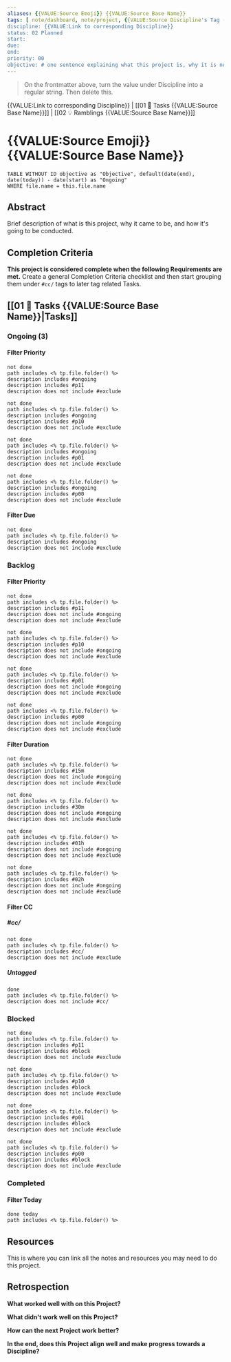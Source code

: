 ```yaml
---
aliases: {{VALUE:Source Emoji}} {{VALUE:Source Base Name}}
tags: [ note/dashboard, note/project, {{VALUE:Source Discipline's Tag (No hashtag)}} ]
discipline: {{VALUE:Link to corresponding Discipline}}
status: 02 Planned
start: 
due: 
end: 
priority: 00
objective: # one sentence explaining what this project is, why it is needed, and how it's to be done
---
```

> On the frontmatter above, turn the value under Discipline into a regular string. Then delete this.

{{VALUE:Link to corresponding Discipline}} | [[01 🌊 Tasks {{VALUE:Source Base Name}}]] | [[02 💡 Ramblings {{VALUE:Source Base Name}}]]
# {{VALUE:Source Emoji}} {{VALUE:Source Base Name}}
```dataview
TABLE WITHOUT ID objective as "Objective", default(date(end), date(today)) - date(start) as "Ongoing"
WHERE file.name = this.file.name
```

## Abstract
Brief description of what is this project, why it came to be, and how it's going to be conducted.

## Completion Criteria
**This project is considered complete when the following Requirements are met.**
Create a general Completion Criteria checklist and then start grouping them under `#cc/` tags to later tag related Tasks.

## [[01 🌊 Tasks {{VALUE:Source Base Name}}|Tasks]]
### Ongoing (3)
#### Filter Priority
```tasks
not done
path includes <% tp.file.folder() %>
description includes #ongoing
description includes #p11
description does not include #exclude 
```
```tasks
not done
path includes <% tp.file.folder() %>
description includes #ongoing
description includes #p10
description does not include #exclude 
```
```tasks
not done
path includes <% tp.file.folder() %>
description includes #ongoing
description includes #p01
description does not include #exclude 
```
```tasks
not done
path includes <% tp.file.folder() %>
description includes #ongoing
description includes #p00
description does not include #exclude 
```

#### Filter Due
```tasks
not done
path includes <% tp.file.folder() %>
description includes #ongoing
description does not include #exclude 
```

### Backlog
#### Filter Priority
```tasks
not done
path includes <% tp.file.folder() %>
description includes #p11
description does not include #ongoing
description does not include #exclude 
```
```tasks
not done
path includes <% tp.file.folder() %>
description includes #p10 
description does not include #ongoing
description does not include #exclude 
```
```tasks
not done
path includes <% tp.file.folder() %>
description includes #p01 
description does not include #ongoing
description does not include #exclude 
```
```tasks
not done
path includes <% tp.file.folder() %>
description includes #p00
description does not include #ongoing
description does not include #exclude 
```

#### Filter Duration
```tasks
not done
path includes <% tp.file.folder() %>
description includes #15m
description does not include #ongoing
description does not include #exclude 
```
```tasks
not done
path includes <% tp.file.folder() %>
description includes #30m 
description does not include #ongoing
description does not include #exclude 
```
```tasks
not done
path includes <% tp.file.folder() %>
description includes #01h 
description does not include #ongoing
description does not include #exclude 
```
```tasks
not done
path includes <% tp.file.folder() %>
description includes #02h 
description does not include #ongoing
description does not include #exclude 
```

#### Filter CC
##### #cc/
```tasks
not done
path includes <% tp.file.folder() %>
description includes #cc/
description does not include #exclude 
```
##### Untagged
```tasks
done
path includes <% tp.file.folder() %>
description does not include #cc/
```

### Blocked
```tasks
not done
path includes <% tp.file.folder() %>
description includes #p11
description includes #block
description does not include #exclude 
```
```tasks
not done
path includes <% tp.file.folder() %>
description includes #p10 
description includes #block
description does not include #exclude 
```
```tasks
not done
path includes <% tp.file.folder() %>
description includes #p01 
description includes #block
description does not include #exclude 
```
```tasks
not done
path includes <% tp.file.folder() %>
description includes #p00
description includes #block
description does not include #exclude 
```

### Completed
#### Filter Today
```tasks
done today
path includes <% tp.file.folder() %>
```

## Resources
This is where you can link all the notes and resources you may need to do this project.

## Retrospection
**What worked well with on this Project?**


**What didn't work well on this Project?**


**How can the next Project work better?**


**In the end, does this Project align well and make progress towards a Discipline?**
